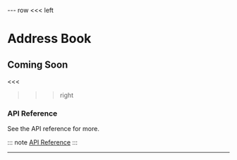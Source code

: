 --- row
<<< left
# Address Book
## Coming Soon
<<<

>>> right

### API Reference
See the API reference for more.

::: note
[API Reference](api/index.html)
:::

>>>
---
